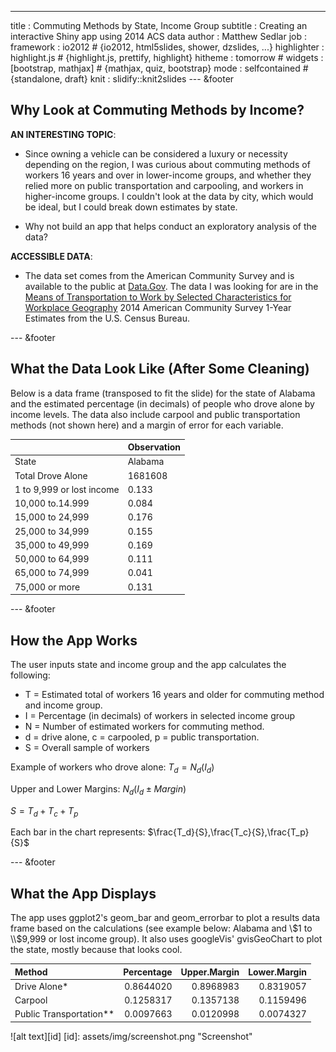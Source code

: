 ---
title       : Commuting Methods by State, Income Group
subtitle    : Creating an interactive Shiny app using 2014 ACS data
author      : Matthew Sedlar
job         : 
framework   : io2012        # {io2012, html5slides, shower, dzslides, ...}
highlighter : highlight.js  # {highlight.js, prettify, highlight}
hitheme     : tomorrow      # 
widgets     : [bootstrap, mathjax]            # {mathjax, quiz, bootstrap}
mode        : selfcontained # {standalone, draft}
knit        : slidify::knit2slides
--- &footer

## Why Look at Commuting Methods by Income?

__AN INTERESTING TOPIC__:

* Since owning a vehicle can be considered a luxury or necessity depending on the region, I was curious about commuting methods of workers 16 years and over in lower-income groups, and whether they relied more on public transportation and carpooling, and workers in higher-income groups. I couldn't look at the data by city, which would be ideal, but I could break down estimates by state.

* Why not build an app that helps conduct an exploratory analysis of the data?

__ACCESSIBLE DATA__: 

* The data set comes from the American Community Survey and is available to the public at [Data.Gov](http://www.data.gov/). The data I was looking for are in the [Means of Transportation to Work by Selected Characteristics for Workplace Geography](http://factfinder.census.gov/bkmk/table/1.0/en/ACS/14_1YR/S0804/0100000US.04000) 2014 American Community Survey 1-Year Estimates from the U.S. Census Bureau.

--- &footer

## What the Data Look Like (After Some Cleaning)



Below is a data frame (transposed to fit the slide) for the state of Alabama and the estimated percentage (in decimals) of people who drove alone by income levels. The data also include carpool and public transportation methods (not shown here) and a margin of error for each variable.


|                          |Observation |
|:-------------------------|:-----------|
|State                     |Alabama     |
|Total Drove Alone         |1681608     |
|1 to 9,999 or lost income |0.133       |
|10,000 to.14.999          |0.084       |
|15,000 to 24,999          |0.176       |
|25,000 to 34,999          |0.155       |
|35,000 to 49,999          |0.169       |
|50,000 to 64,999          |0.111       |
|65,000 to 74,999          |0.041       |
|75,000 or more            |0.131       |

--- &footer

## How the App Works

The user inputs state and income group and the app calculates the following:

* T = Estimated total of workers 16 years and older for commuting method and income group.
* I = Percentage (in decimals) of workers in selected income group
* N = Number of estimated workers for commuting method.
* d = drive alone, c = carpooled, p = public transportation.
* S = Overall sample of workers

Example of workers who drove alone:
$T_d=N_d(I_d)$

Upper and Lower Margins: $N_d(I_d \pm Margin)$

$S=T_d+T_c+T_p$

Each bar in the chart represents: $\frac{T_d}{S},\frac{T_c}{S},\frac{T_p}{S}$

--- &footer

## What the App Displays

The app uses ggplot2's geom_bar and geom_errorbar to plot a results data frame based on the calculations (see example below: Alabama and \\$1 to \\$9,999 or lost income group). It also uses googleVis' gvisGeoChart to plot the state, mostly because that looks cool.


|Method                  | Percentage| Upper.Margin| Lower.Margin|
|:-----------------------|----------:|------------:|------------:|
|Drive Alone*            |  0.8644020|    0.8968983|    0.8319057|
|Carpool                 |  0.1258317|    0.1357138|    0.1159496|
|Public Transportation** |  0.0097663|    0.0120998|    0.0074327|

![alt text][id]
[id]: assets/img/screenshot.png "Screenshot"
